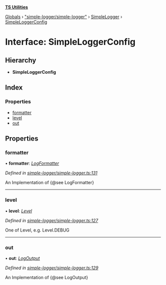 **[TS Utilities](../README.md)**

[Globals](../README.md) › [&quot;simple-logger/simple-logger&quot;](../modules/_simple_logger_simple_logger_.md) › [SimpleLogger](../classes/_simple_logger_simple_logger_.simplelogger.md) › [SimpleLoggerConfig](_simple_logger_simple_logger_.simplelogger.simpleloggerconfig.md)

# Interface: SimpleLoggerConfig

## Hierarchy

* **SimpleLoggerConfig**

## Index

### Properties

* [formatter](_simple_logger_simple_logger_.simplelogger.simpleloggerconfig.md#formatter)
* [level](_simple_logger_simple_logger_.simplelogger.simpleloggerconfig.md#level)
* [out](_simple_logger_simple_logger_.simplelogger.simpleloggerconfig.md#out)

## Properties

###  formatter

• **formatter**: *[LogFormatter](_simple_logger_simple_logger_.simplelogger.logformatter.md)*

*Defined in [simple-logger/simple-logger.ts:131](https://github.com/Juraji/ts-utilities/blob/9554ddb/src/lib/simple-logger/simple-logger.ts#L131)*

An Implementation of {@see LogFormatter}

___

###  level

• **level**: *[Level](../enums/_simple_logger_simple_logger_.simplelogger.level.md)*

*Defined in [simple-logger/simple-logger.ts:127](https://github.com/Juraji/ts-utilities/blob/9554ddb/src/lib/simple-logger/simple-logger.ts#L127)*

One of Level, e.g. Level.DEBUG

___

###  out

• **out**: *[LogOutput](_simple_logger_simple_logger_.simplelogger.logoutput.md)*

*Defined in [simple-logger/simple-logger.ts:129](https://github.com/Juraji/ts-utilities/blob/9554ddb/src/lib/simple-logger/simple-logger.ts#L129)*

An Implementation of {@see LogOutput}